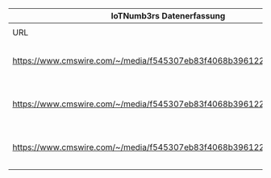 |IoTNumb3rs Datenerfassung|||||||||||
| ---- | ---- | ---- | ---- | ---- | ---- | ---- | ---- | ---- | ---- | ---- |
||||||||||||
|URL|home_url|filename|device_class|device_count|market_class|market_volume|prognosis_year|publication_year|authorship_class|Dropbox folder|
|https://www.cmswire.com/~/media/f545307eb83f4068b396122de5805d3c.jpg|https://www.cmswire.com/cms/internet-of-things/idc-the-internet-of-things-will-grow-to-71t-infographic-025455.php?utm_source=MainRSSFeed&utm_medium=Web&utm_campaign=RSS-News|file10_06.jpg|||revenue|5649000000|2019|2014|journalist|marielledemuth/20181125-1200|
|https://www.cmswire.com/~/media/f545307eb83f4068b396122de5805d3c.jpg|https://www.cmswire.com/cms/internet-of-things/idc-the-internet-of-things-will-grow-to-71t-infographic-025455.php?utm_source=MainRSSFeed&utm_medium=Web&utm_campaign=RSS-News|file10_06.jpg|||revenue|7065000000|2020|2014|journalist|marielledemuth/20181125-1200|
|https://www.cmswire.com/~/media/f545307eb83f4068b396122de5805d3c.jpg|https://www.cmswire.com/cms/internet-of-things/idc-the-internet-of-things-will-grow-to-71t-infographic-025455.php?utm_source=MainRSSFeed&utm_medium=Web&utm_campaign=RSS-News|file10_06.jpg|generic IoT|28100000000|||2020|2014|journalist|marielledemuth/20181125-1200|
